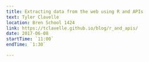 ```yaml
---
title: Extracting data from the web using R and APIs
text: Tyler Clavelle
location: Bren School 1424
link: https://tclavelle.github.io/blog/r_and_apis/
date: 2017-06-08
startTime: `11:00`
endTime: `1:30`

---
```

